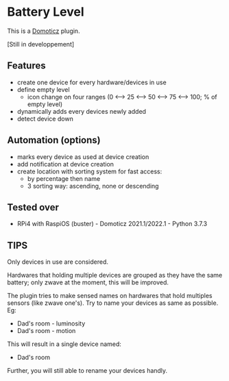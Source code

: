 # Battery Level

This is a [Domoticz](https://www.domoticz.com/) plugin.

[Still in developpement]

## Features

* create one device for every hardware/devices in use
* define empty level
  * icon change on four ranges (0 <--> 25 <--> 50 <--> 75 <--> 100; % of empty level)
* dynamically adds every devices newly added
* detect device down

## Automation (options)

* marks every device as used at device creation
* add notification at device creation
* create location with sorting system for fast access:
  * by percentage then name
  * 3 sorting way: ascending, none or descending

## Tested over

* RPi4 with RaspiOS (buster) - Domoticz 2021.1/2022.1 - Python 3.7.3

## TIPS

Only devices in use are considered.

Hardwares that holding multiple devices are grouped as they have the same battery; only zwave at the moment, this will be improved.

The plugin tries to make sensed names on hardwares that hold multiples sensors (like zwave one's). Try to name your devices as same as possible. Eg:

* Dad's room - luminosity
* Dad's room - motion

This will result in a single device named:

* Dad's room

Further, you will still able to rename your devices handly.
